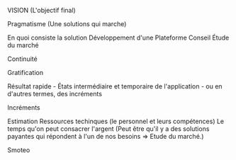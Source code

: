 VISION (L'objectif final)

Pragmatisme (Une solutions qui marche)

En quoi consiste la solution
Développement d'une Plateforme
Conseil
Étude du marché

Continuité

Gratification

Résultat rapide - États intermédiaire et temporaire de l'application - ou en d'autres termes, des incréments

Incréments

Estimation
Ressources techinques (le personnel et leurs compétences)
Le temps qu'on peut consacrer
l'argent (Peut être qu'il y a des solutions payantes qui répondent à l'un de nos besoins => Etude du marché.)

Smoteo

